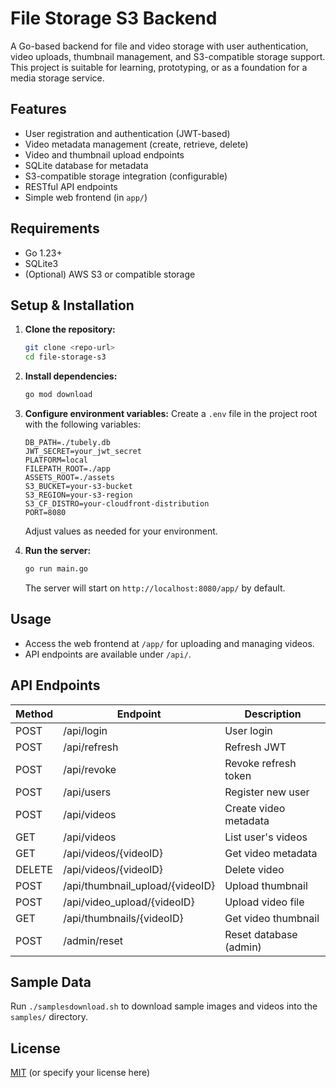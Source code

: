 # File Storage S3 Backend

A Go-based backend for file and video storage with user authentication, video uploads, thumbnail management, and S3-compatible storage support. This project is suitable for learning, prototyping, or as a foundation for a media storage service.

## Features

- User registration and authentication (JWT-based)
- Video metadata management (create, retrieve, delete)
- Video and thumbnail upload endpoints
- SQLite database for metadata
- S3-compatible storage integration (configurable)
- RESTful API endpoints
- Simple web frontend (in `app/`)

## Requirements

- Go 1.23+
- SQLite3
- (Optional) AWS S3 or compatible storage

## Setup & Installation

1. **Clone the repository:**
   ```sh
   git clone <repo-url>
   cd file-storage-s3
   ```
2. **Install dependencies:**
   ```sh
   go mod download
   ```
3. **Configure environment variables:**
   Create a `.env` file in the project root with the following variables:
   ```env
   DB_PATH=./tubely.db
   JWT_SECRET=your_jwt_secret
   PLATFORM=local
   FILEPATH_ROOT=./app
   ASSETS_ROOT=./assets
   S3_BUCKET=your-s3-bucket
   S3_REGION=your-s3-region
   S3_CF_DISTRO=your-cloudfront-distribution
   PORT=8080
   ```
   Adjust values as needed for your environment.

4. **Run the server:**
   ```sh
   go run main.go
   ```
   The server will start on `http://localhost:8080/app/` by default.

## Usage

- Access the web frontend at `/app/` for uploading and managing videos.
- API endpoints are available under `/api/`.

## API Endpoints

| Method | Endpoint                        | Description            |
| ------ | ------------------------------- | ---------------------- |
| POST   | /api/login                      | User login             |
| POST   | /api/refresh                    | Refresh JWT            |
| POST   | /api/revoke                     | Revoke refresh token   |
| POST   | /api/users                      | Register new user      |
| POST   | /api/videos                     | Create video metadata  |
| GET    | /api/videos                     | List user's videos     |
| GET    | /api/videos/{videoID}           | Get video metadata     |
| DELETE | /api/videos/{videoID}           | Delete video           |
| POST   | /api/thumbnail_upload/{videoID} | Upload thumbnail       |
| POST   | /api/video_upload/{videoID}     | Upload video file      |
| GET    | /api/thumbnails/{videoID}       | Get video thumbnail    |
| POST   | /admin/reset                    | Reset database (admin) |

## Sample Data

Run `./samplesdownload.sh` to download sample images and videos into the `samples/` directory.

## License

[MIT](LICENSE) (or specify your license here)